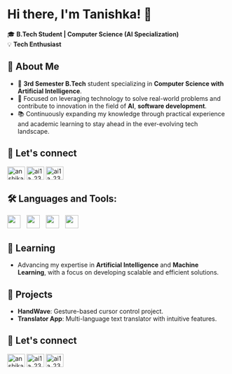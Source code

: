 
# Hi there, I'm Tanishka! 👋  

🎓 **B.Tech Student | Computer Science (AI Specialization)**  
💡 **Tech Enthusiast**  

## 🚀 About Me  
- 📍 **3rd Semester B.Tech** student specializing in **Computer Science with Artificial Intelligence**.  
- 💼 Focused on leveraging technology to solve real-world problems and contribute to innovation in the field of **AI**, **software development**.
- 📚 Continuously expanding my knowledge through practical experience and academic learning to stay ahead in the ever-evolving tech landscape.

## 🤝 Let's connect
<p align="left">
    <a href="https://www.linkedin.com/in/tanishkagupta19/" target="blank"><img align="center" src="https://raw.githubusercontent.com/rahuldkjain/github-profile-readme-generator/master/src/images/icons/Social/linked-in-alt.svg" alt="anshika-patel-371014321" height="30" width="40" /></a>
    <a href="https://www.hackerrank.com/2311736_AI1C" target="blank"><img align="center" src="https://raw.githubusercontent.com/rahuldkjain/github-profile-readme-generator/master/src/images/icons/Social/hackerrank.svg" alt="ai1a_2310643" height="30" width="40" /></a>
    <a href="https://leetcode.com/u/tanishkagupta-19/" target="blank"><img align="center" src="https://raw.githubusercontent.com/rahuldkjain/github-profile-readme-generator/master/src/images/icons/Social/leet-code.svg" alt="ai1a_2310643" height="30" width="40" /></a>
</p>


<!--## 🛠 Skills  
- **Languages**: Python, C, C++
- **Web Development**: HTML, CSS
- **Tools**: Git, STL (C++) -->
## 🛠 **Languages and Tools:**

<p align="left">
  <img src="https://cdn.jsdelivr.net/gh/devicons/devicon/icons/c/c-original.svg" width="30" height="30" style="display: inline; margin-right: 10px;"/>
  <img src="https://cdn.jsdelivr.net/gh/devicons/devicon/icons/css3/css3-original.svg" width="30" height="30" style="display: inline; margin-right: 10px;"/>
  <img src="https://cdn.jsdelivr.net/gh/devicons/devicon/icons/html5/html5-original.svg" width="30" height="30" style="display: inline; margin-right: 10px;"/>
  <img src="https://cdn.jsdelivr.net/gh/devicons/devicon/icons/python/python-original.svg" width="30" height="30" style="display: inline; margin-right: 10px;"/>
</p>


## 🌱 Learning  
- Advancing my expertise in **Artificial Intelligence** and **Machine Learning**, with a focus on developing scalable and efficient solutions.  

## 🌟 Projects  
- **HandWave**: Gesture-based cursor control project.  
- **Translator App**: Multi-language text translator with intuitive features.  


## 🤝 Let's connect
<p align="left">
    <a href="https://www.linkedin.com/in/tanishkagupta19/" target="blank"><img align="center" src="https://raw.githubusercontent.com/rahuldkjain/github-profile-readme-generator/master/src/images/icons/Social/linked-in-alt.svg" alt="anshika-patel-371014321" height="30" width="40" /></a>
    <a href="https://www.hackerrank.com/2311736_AI1C" target="blank"><img align="center" src="https://raw.githubusercontent.com/rahuldkjain/github-profile-readme-generator/master/src/images/icons/Social/hackerrank.svg" alt="ai1a_2310643" height="30" width="40" /></a>
    <a href="https://leetcode.com/u/tanishkagupta-19/" target="blank"><img align="center" src="https://raw.githubusercontent.com/rahuldkjain/github-profile-readme-generator/master/src/images/icons/Social/leet-code.svg" alt="ai1a_2310643" height="30" width="40" /></a>
</p>

